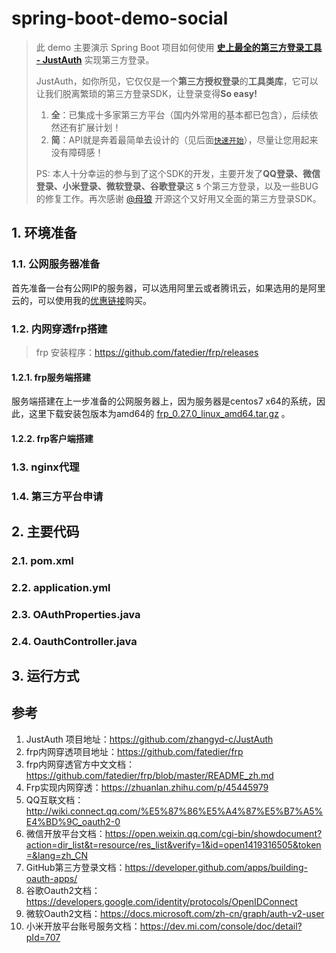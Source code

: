 # spring-boot-demo-social
> 此 demo 主要演示 Spring Boot 项目如何使用 **[史上最全的第三方登录工具 - JustAuth](https://github.com/zhangyd-c/JustAuth)** 实现第三方登录。
>
> JustAuth，如你所见，它仅仅是一个**第三方授权登录**的**工具类库**，它可以让我们脱离繁琐的第三方登录SDK，让登录变得**So easy!**
>
> 1. **全**：已集成十多家第三方平台（国内外常用的基本都已包含），后续依然还有扩展计划！
> 2. **简**：API就是奔着最简单去设计的（见后面[`快速开始`](https://github.com/zhangyd-c/JustAuth#%E5%BF%AB%E9%80%9F%E5%BC%80%E5%A7%8B)），尽量让您用起来没有障碍感！
>
> PS: 本人十分幸运的参与到了这个SDK的开发，主要开发了**QQ登录、微信登录、小米登录、微软登录、谷歌登录**这 **`5`** 个第三方登录，以及一些BUG的修复工作。再次感谢 [@母狼](https://github.com/zhangyd-c) 开源这个又好用又全面的第三方登录SDK。

## 1. 环境准备

### 1.1. 公网服务器准备

首先准备一台有公网IP的服务器，可以选用阿里云或者腾讯云，如果选用的是阿里云的，可以使用我的[优惠链接](https://chuangke.aliyun.com/invite?userCode=r8z5amhr)购买。

### 1.2. 内网穿透frp搭建

> frp 安装程序：https://github.com/fatedier/frp/releases

#### 1.2.1. frp服务端搭建

服务端搭建在上一步准备的公网服务器上，因为服务器是centos7 x64的系统，因此，这里下载安装包版本为amd64的 [frp_0.27.0_linux_amd64.tar.gz](https://github.com/fatedier/frp/releases/download/v0.27.0/frp_0.27.0_linux_amd64.tar.gz) 。





#### 1.2.2. frp客户端搭建



### 1.3. nginx代理



### 1.4. 第三方平台申请



## 2. 主要代码

### 2.1. pom.xml



### 2.2. application.yml



### 2.3. OAuthProperties.java



### 2.4. OauthController.java



## 3. 运行方式



## 参考

1. JustAuth 项目地址：https://github.com/zhangyd-c/JustAuth
2. frp内网穿透项目地址：https://github.com/fatedier/frp
3. frp内网穿透官方中文文档：https://github.com/fatedier/frp/blob/master/README_zh.md
4. Frp实现内网穿透：https://zhuanlan.zhihu.com/p/45445979
5. QQ互联文档：http://wiki.connect.qq.com/%E5%87%86%E5%A4%87%E5%B7%A5%E4%BD%9C_oauth2-0
6. 微信开放平台文档：https://open.weixin.qq.com/cgi-bin/showdocument?action=dir_list&t=resource/res_list&verify=1&id=open1419316505&token=&lang=zh_CN
7. GitHub第三方登录文档：https://developer.github.com/apps/building-oauth-apps/
8. 谷歌Oauth2文档：https://developers.google.com/identity/protocols/OpenIDConnect
9. 微软Oauth2文档：https://docs.microsoft.com/zh-cn/graph/auth-v2-user
10. 小米开放平台账号服务文档：https://dev.mi.com/console/doc/detail?pId=707



